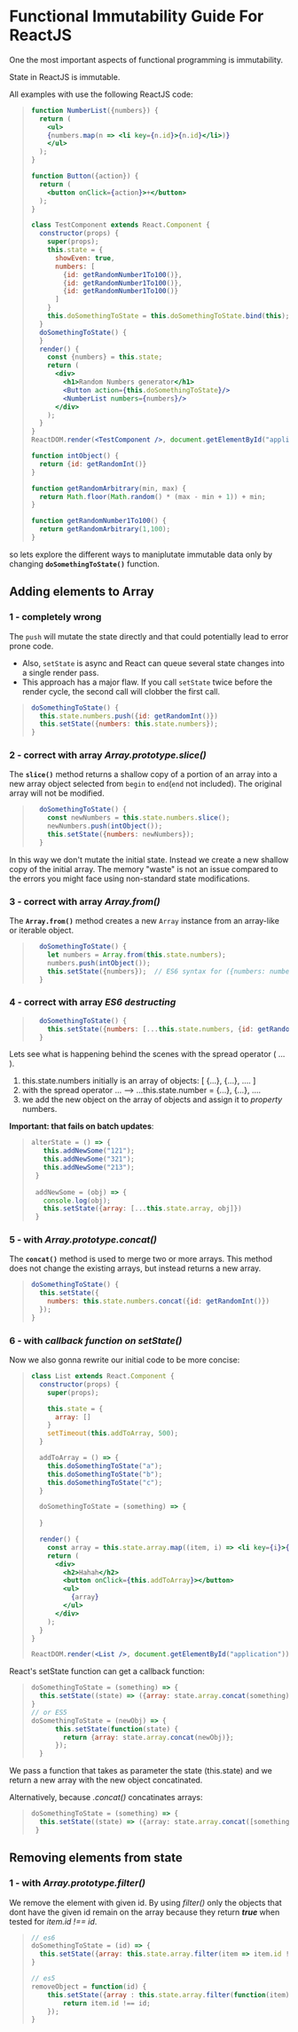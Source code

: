 # Functional Immutability Guide For ReactJS

One the most important aspects of functional programming is immutability. 

State in ReactJS is immutable.

All examples with use the following ReactJS code:

> ````jsx
> function NumberList({numbers}) {
>   return (
>     <ul>
>     {numbers.map(n => <li key={n.id}>{n.id}</li>)}
>     </ul>
>   );
> }
>
> function Button({action}) {
>   return (
>     <button onClick={action}>+</button>
>   );
> }
>
> class TestComponent extends React.Component {
>   constructor(props) {
>     super(props);
>     this.state = {
>       showEven: true,
>       numbers: [
>         {id: getRandomNumber1To100()},
>         {id: getRandomNumber1To100()},
>         {id: getRandomNumber1To100()}
>       ]
>     }
>     this.doSomethingToState = this.doSomethingToState.bind(this);
>   }
>   doSomethingToState() {
>   }
>   render() {
>     const {numbers} = this.state;
>     return (
>       <div>
>         <h1>Random Numbers generator</h1>
>         <Button action={this.doSomethingToState}/>
>         <NumberList numbers={numbers}/>
>       </div>
>     );
>   }
> }
> ReactDOM.render(<TestComponent />, document.getElementById("application"));
>
> function intObject() {
>   return {id: getRandomInt()}
> }
>
> function getRandomArbitrary(min, max) {
>   return Math.floor(Math.random() * (max - min + 1)) + min;
> }
>
> function getRandomNumber1To100() {
>   return getRandomArbitrary(1,100);
> }
> ````

so lets explore the different ways to maniplutate immutable data only by changing **`doSomethingToState()`** function. 

## Adding elements to Array

### 1 - completely wrong

The `push` will mutate the state directly and that could potentially lead to error prone code. 

- Also, `setState` is async and React can queue several state changes into a single render pass. 
- This approach has a major flaw. If you call `setState` twice before the render cycle, the second call will clobber the first call.

> ````javascript
> doSomethingToState() {
>   this.state.numbers.push({id: getRandomInt()})
>   this.setState({numbers: this.state.numbers});
> }
> ````

### 2 - correct with array *Array.prototype.slice()*

The **`slice()`** method returns a shallow copy of a portion of an array into a new array object selected from `begin` to `end`(`end` not included). The original array will not be modified.	

> ```javascript
>   doSomethingToState() {
>     const newNumbers = this.state.numbers.slice();
>     newNumbers.push(intObject());
>     this.setState({numbers: newNumbers});
>   }
> ```

In this way we don't mutate the initial state. Instead we create a new shallow copy of the initial array. The memory "waste" is not an issue compared to the errors you might face using non-standard state modifications.

### 3 - correct with array *Array.from()*

The **`Array.from()`** method creates a new `Array` instance from an array-like or iterable object.	

> ```javascript
>   doSomethingToState() {
>     let numbers = Array.from(this.state.numbers);
>     numbers.push(intObject());
>     this.setState({numbers});  // ES6 syntax for ({numbers: numbers})
>   }
> ```

### 4 - correct with array *ES6 destructing*

> ```javascript
>   doSomethingToState() {
>     this.setState({numbers: [...this.state.numbers, {id: getRandomInt()}]});
>   }
> ```

Lets see what is happening behind the scenes with the spread operator ( … ).

1. this.state.numbers initially is an array of objects: [ {...}, {…}, …. ]
2. with the spread operator … —> …this.state.number = {...}, {…}, …. 
3. we add the new object on the array of objects and assign it to *property* numbers.

**Important: that fails on batch updates**: 

>```javascript
>alterState = () => {
>    this.addNewSome("121");
>    this.addNewSome("321");
>    this.addNewSome("213");
>  }
>  
>  addNewSome = (obj) => {
>    console.log(obj);
>    this.setState({array: [...this.state.array, obj]})
>  }	
>```

 ### 5 - with *Array.prototype.concat()*

The **`concat()`** method is used to merge two or more arrays. This method does not change the existing arrays, but instead returns a new array.

> ```javascript
> doSomethingToState() {
>   this.setState({
>     numbers: this.state.numbers.concat({id: getRandomInt()})
>   });
> }
> ```

### 6 - with *callback function on setState()* 

Now we also gonna rewrite our initial code to be more concise:

> ```jsx
> class List extends React.Component {
>   constructor(props) {
>     super(props);
>
>     this.state = {
>       array: []
>     }
>     setTimeout(this.addToArray, 500);
>   }
>
>   addToArray = () => {
>     this.doSomethingToState("a");
>     this.doSomethingToState("b");
>     this.doSomethingToState("c");
>   }
>
>   doSomethingToState = (something) => {
>       
>   }
>
>   render() {
>     const array = this.state.array.map((item, i) => <li key={i}>{item}</li>);
>     return (
>       <div>
>         <h2>Hahah</h2>
>         <button onClick={this.addToArray}></button>
>         <ul>
>           {array}
>         </ul>
>       </div>
>     );
>   }
> }
>
> ReactDOM.render(<List />, document.getElementById("application"));
> ```

React's setState function can get a callback function:

> ```javascript
> doSomethingToState = (something) => {
>   this.setState((state) => ({array: state.array.concat(something)}));
> }
> // or ES5
> doSomethingToState = (newObj) => {
>       this.setState(function(state) {
>         return {array: state.array.concat(newObj)};
>       });
>   }
> ```

We pass a function that takes as parameter the state (this.state) and we return a new array with the new object concatinated.

Alternatively, because *.concat()* concatinates arrays:

> ```typescript
> doSomethingToState = (something) => {
>   this.setState((state) => ({array: state.array.concat([something])}));
>  }
> ```

## Removing elements from state

### 1 - with *Array.prototype.filter()* 

We remove the element with given id. By using *filter()* only the objects that dont have the given id remain on the array because they return ***true*** when tested for *item.id !== id*.

> ```javascript
> // es6
> doSomethingToState = (id) => {
> 	this.setState({array: this.state.array.filter(item => item.id !== id)})
> }
>
> // es5
> removeObject = function(id) {
>     this.setState({array : this.state.array.filter(function(item) {
>         return item.id !== id;
>     });
> }
> ```

